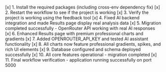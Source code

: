 [x] 1. Install the required packages (including cross-env dependency fix)
[x] 2. Restart the workflow to see if the project is working
[x] 3. Verify the project is working using the feedback tool
[x] 4. Fixed AI backend integration and made Results page display real analysis data
[x] 5. Migration completed successfully - OpenRouter API working with real AI responses
[x] 6. Enhanced Results page with premium professional charts and gradients
[x] 7. Added OPENROUTER_API_KEY and tested AI assistant functionality
[x] 8. All charts now feature professional gradients, spikes, and rich UI elements
[x] 9. Database configured and schema deployed successfully
[x] 10. All core features operational - migration completed
[x] 11. Final workflow verification - application running successfully on port 5000